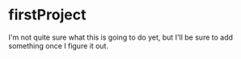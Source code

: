 # firstProject

I'm not quite sure what this is going to do yet, but I'll be sure to add something once I figure it out.
